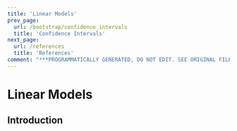 ```yaml
---
title: 'Linear Models'
prev_page:
  url: /bootstrap/confidence_intervals
  title: 'Confidence Intervals'
next_page:
  url: /references
  title: 'References'
comment: "***PROGRAMMATICALLY GENERATED, DO NOT EDIT. SEE ORIGINAL FILES IN /content***"
---
```

# Linear Models

## Introduction